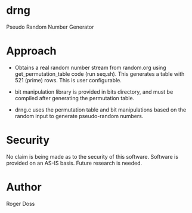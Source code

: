 # drng
Pseudo Random Number Generator

# Approach

* Obtains a real random number stream from random.org using
  get\_permutation\_table code (run seq.sh). This generates
  a table with 521 (prime) rows. This is user configurable.

* bit manipulation library is provided in bits directory, and
  must be compiled after generating the permutation table.

* drng.c uses the permutation table and bit manipulations
  based on the random input to generate pseudo-random numbers.

# Security
No claim is being made as to the security of this software.
Software is provided on an AS-IS basis. Future research is needed.

# Author
Roger Doss
